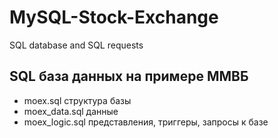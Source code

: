 # MySQL-Stock-Exchange
SQL database and SQL requests
## SQL база данных на примере ММВБ
- moex.sql структура базы
- moex_data.sql данные
- moex_logic.sql представления, триггеры, запросы к базе

